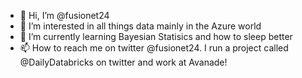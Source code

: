 - 👋 Hi, I’m @fusionet24
- 👀 I’m interested in all things data mainly in the Azure world
- 🌱 I’m currently learning Bayesian Statisics and how to sleep better
- 📫 How to reach me on twitter @fusionet24. I run a project called @DailyDatabricks on twitter and work at Avanade!

